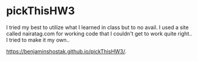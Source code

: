 # pickThisHW3
I tried my best to utilize what I learned in class but to no avail. I used a site called  nairatag.com for working code that I couldn't get to work quite right.. I tried to make it my own..

 https://benjaminshostak.github.io/pickThisHW3/.
